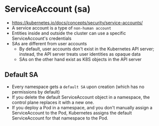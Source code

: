 # ServiceAccount (sa)

- <https://kubernetes.io/docs/concepts/security/service-accounts/>
- A service account is a type of `non-human account`
- Entities inside and outside the cluster can use a specific ServiceAccount's credentials
- SAs are different from user accounts
  - By default, user accounts don't exist in the Kubernetes API server; instead, the API server treats user identities as opaque data
  - SAs on the other hand exist as K8S objects in the API server

## Default SA

- Every namespace gets a `default SA` upon creation (which has no permissions by default)
- If you delete the default ServiceAccount object in a namespace, the control plane replaces it with a new one.
- If you deploy a Pod in a namespace, and you don't manually assign a ServiceAccount to the Pod, Kubernetes assigns the default ServiceAccount for that namespace to the Pod.
